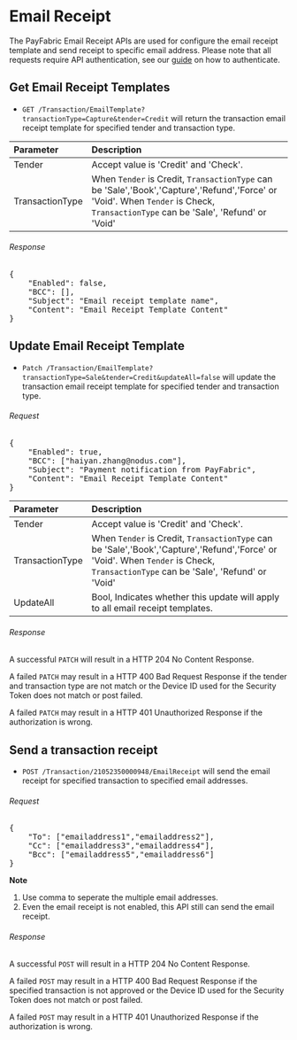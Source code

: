 Email Receipt
=================

The PayFabric Email Receipt APIs are used for configure the email receipt template and send receipt to specific email address.  Please note that all requests require API authentication, see our [guide](Authentication.md) on how to authenticate.

Get Email Receipt Templates
---------------------------

* `GET /Transaction/EmailTemplate?transactionType=Capture&tender=Credit` will return the transaction email receipt template for specified tender and transaction type.

| Parameter  | Description|
| :-----------|:---------| 
| Tender | Accept value is 'Credit' and 'Check'. |
| TransactionType | When `Tender` is Credit, `TransactionType` can be 'Sale','Book','Capture','Refund','Force' or 'Void'. When `Tender` is Check, `TransactionType` can be 'Sale', 'Refund' or 'Void'|

###### Response
<pre>
{
    "Enabled": false,
    "BCC": [],
    "Subject": "Email receipt template name",
    "Content": "Email Receipt Template Content"
}  
</pre>

Update Email Receipt Template
-----------------------------
* `Patch /Transaction/EmailTemplate?transactionType=Sale&tender=Credit&updateAll=false` will update the transaction email receipt template for specified tender and transaction type.

###### Request
<pre>
{
    "Enabled": true,
    "BCC": ["haiyan.zhang@nodus.com"],
    "Subject": "Payment notification from PayFabric",
    "Content": "Email Receipt Template Content"
}
</pre>
| Parameter  | Description|
| :-----------|:---------| 
| Tender | Accept value is 'Credit' and 'Check'. |
| TransactionType | When `Tender` is Credit, `TransactionType` can be 'Sale','Book','Capture','Refund','Force' or 'Void'. When `Tender` is Check, `TransactionType` can be 'Sale', 'Refund' or 'Void'|
| UpdateAll|Bool, Indicates whether this update will apply to all email receipt templates.  |

###### Response
A successful `PATCH` will result in a HTTP 204 No Content Response.

A failed `PATCH` may result in a HTTP 400 Bad Request Response if the tender and transaction type are not match or the Device ID used for the Security Token does not match or post failed.

A failed `PATCH` may result in a HTTP 401 Unauthorized Response if the authorization is wrong.

Send a transaction receipt
---------------------------
* `POST /Transaction/21052350000948/EmailReceipt` will send the email receipt for specified transaction to specified email addresses.

###### Request
<pre>
{
    "To": ["emailaddress1","emailaddress2"],
    "Cc": ["emailaddress3","emailaddress4"],
    "Bcc": ["emailaddress5","emailaddress6"]
}
</pre>

<b>Note</b>
1. Use comma to seperate the multiple email addresses.
2. Even the email receipt is not enabled, this API still can send the email receipt.

###### Response
A successful `POST` will result in a HTTP 204 No Content Response.

A failed `POST` may result in a HTTP 400 Bad Request Response if the specified transaction is not approved or the Device ID used for the Security Token does not match or post failed.

A failed `POST` may result in a HTTP 401 Unauthorized Response if the authorization is wrong.
